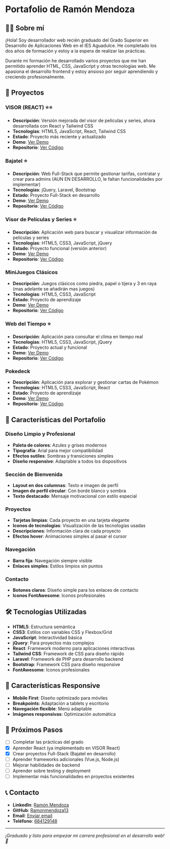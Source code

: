 # Portafolio de Ramón Mendoza

## 👨‍💻 Sobre mí

¡Hola! Soy desarrollador web recién graduado del Grado Superior en Desarrollo de Aplicaciones Web en el IES Aguadulce. He completado los dos años de formación y estoy a la espera de realizar las prácticas.

Durante mi formación he desarrollado varios proyectos que me han permitido aprender HTML, CSS, JavaScript y otras tecnologías web. Me apasiona el desarrollo frontend y estoy ansioso por seguir aprendiendo y creciendo profesionalmente.

## 🚀 Proyectos

### VISOR (REACT) ⭐⭐
- **Descripción**: Versión mejorada del visor de películas y series, ahora desarrollada con React y Tailwind CSS
- **Tecnologías**: HTML5, JavaScript, React, Tailwind CSS
- **Estado**: Proyecto más reciente y actualizado
- **Demo**: [Ver Demo](https://ramonmendoza13.github.io/VisorReact/)
- **Repositorio**: [Ver Código](https://github.com/Ramonmendoza13/VisorReact)

### Bajatel ⭐
- **Descripción**: Web Full-Stack que permite gestionar tarifas, contratar y crear para admins (AUN EN DESARROLLO, le faltan funcionalidades por implementar)
- **Tecnologías**: jQuery, Laravel, Bootstrap
- **Estado**: Proyecto Full-Stack en desarrollo
- **Demo**: [Ver Demo](https://bajatel.onrender.com/)
- **Repositorio**: [Ver Código](https://github.com/Ramonmendoza13/Bajatel)

### Visor de Películas y Series ⭐
- **Descripción**: Aplicación web para buscar y visualizar información de películas y series
- **Tecnologías**: HTML5, CSS3, JavaScript, jQuery
- **Estado**: Proyecto funcional (versión anterior)
- **Demo**: [Ver Demo](https://ramonmendoza13.github.io/web-series-pelis/)
- **Repositorio**: [Ver Código](https://github.com/Ramonmendoza13/web-series-pelis)

### MiniJuegos Clásicos
- **Descripción**: Juegos clásicos como piedra, papel o tijera y 3 en raya (mas adelante se añadirán mas juegos)
- **Tecnologías**: HTML5, CSS3, JavaScript
- **Estado**: Proyecto de aprendizaje
- **Demo**: [Ver Demo](https://ramonmendoza13.github.io/MiniJuegos/)
- **Repositorio**: [Ver Código](https://github.com/Ramonmendoza13/MiniJuegos)

### Web del Tiempo ⭐
- **Descripción**: Aplicación para consultar el clima en tiempo real
- **Tecnologías**: HTML5, CSS3, JavaScript, jQuery
- **Estado**: Proyecto actual y funcional
- **Demo**: [Ver Demo](https://ramonmendoza13.github.io/web-tiempo/)
- **Repositorio**: [Ver Código](https://github.com/Ramonmendoza13/web-tiempo)

### Pokedeck
- **Descripción**: Aplicación para explorar y gestionar cartas de Pokémon
- **Tecnologías**: HTML5, CSS3, JavaScript, React
- **Estado**: Proyecto de aprendizaje
- **Demo**: [Ver Demo](https://ramonmendoza13.github.io/PokeDeckDeploy/)
- **Repositorio**: [Ver Código](https://github.com/Ramonmendoza13/PokeDeckDeploy)

## 🎨 Características del Portafolio

### Diseño Limpio y Profesional
- **Paleta de colores**: Azules y grises modernos
- **Tipografía**: Arial para mejor compatibilidad
- **Efectos sutiles**: Sombras y transiciones simples
- **Diseño responsive**: Adaptable a todos los dispositivos

### Sección de Bienvenida
- **Layout en dos columnas**: Texto e imagen de perfil
- **Imagen de perfil circular**: Con borde blanco y sombra
- **Texto destacado**: Mensaje motivacional con estilo especial

### Proyectos
- **Tarjetas limpias**: Cada proyecto en una tarjeta elegante
- **Iconos de tecnologías**: Visualización de las tecnologías usadas
- **Descripciones**: Información clara de cada proyecto
- **Efectos hover**: Animaciones simples al pasar el cursor

### Navegación
- **Barra fija**: Navegación siempre visible
- **Enlaces simples**: Estilos limpios sin puntos

### Contacto
- **Botones claros**: Diseño simple para los enlaces de contacto
- **Iconos FontAwesome**: Iconos profesionales

## 🛠️ Tecnologías Utilizadas

- **HTML5**: Estructura semántica
- **CSS3**: Estilos con variables CSS y Flexbox/Grid
- **JavaScript**: Interactividad básica
- **jQuery**: Para proyectos más complejos
- **React**: Framework moderno para aplicaciones interactivas
- **Tailwind CSS**: Framework de CSS para diseño rápido
- **Laravel**: Framework de PHP para desarrollo backend
- **Bootstrap**: Framework CSS para diseño responsive
- **FontAwesome**: Iconos profesionales

## 📱 Características Responsive

- **Mobile First**: Diseño optimizado para móviles
- **Breakpoints**: Adaptación a tablets y escritorio
- **Navegación flexible**: Menú adaptable
- **Imágenes responsivas**: Optimización automática

## 🎯 Próximos Pasos

- [ ] Completar las prácticas del grado
- [x] Aprender React (ya implementado en VISOR React)
- [x] Crear proyectos Full-Stack (Bajatel en desarrollo)
- [ ] Aprender frameworks adicionales (Vue.js, Node.js)
- [ ] Mejorar habilidades de backend
- [ ] Aprender sobre testing y deployment
- [ ] Implementar más funcionalidades en proyectos existentes

## 📞 Contacto

- **LinkedIn**: [Ramón Mendoza](https://www.linkedin.com/in/ram%C3%B3n-mendoza-candelario-8894252a9/)
- **GitHub**: [Ramonmendoza13](https://github.com/Ramonmendoza13)
- **Email**: [Enviar email](mailto:ramonm828@gmail.com)
- **Teléfono**: [684129148](tel:684129148)

---

*¡Graduado y listo para empezar mi carrera profesional en el desarrollo web! 🚀*
